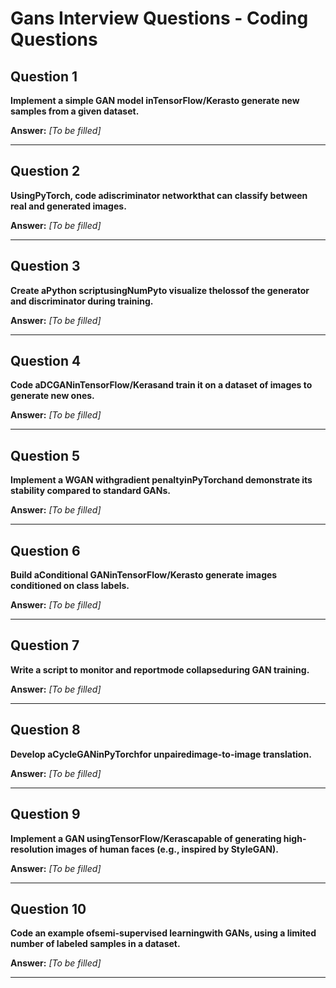 # Gans Interview Questions - Coding Questions

## Question 1

**Implement a simple GAN model inTensorFlow/Kerasto generate new samples from a given dataset.**

**Answer:** _[To be filled]_

---

## Question 2

**UsingPyTorch, code adiscriminator networkthat can classify between real and generated images.**

**Answer:** _[To be filled]_

---

## Question 3

**Create aPython scriptusingNumPyto visualize thelossof the generator and discriminator during training.**

**Answer:** _[To be filled]_

---

## Question 4

**Code aDCGANinTensorFlow/Kerasand train it on a dataset of images to generate new ones.**

**Answer:** _[To be filled]_

---

## Question 5

**Implement a WGAN withgradient penaltyinPyTorchand demonstrate its stability compared to standard GANs.**

**Answer:** _[To be filled]_

---

## Question 6

**Build aConditional GANinTensorFlow/Kerasto generate images conditioned on class labels.**

**Answer:** _[To be filled]_

---

## Question 7

**Write a script to monitor and reportmode collapseduring GAN training.**

**Answer:** _[To be filled]_

---

## Question 8

**Develop aCycleGANinPyTorchfor unpairedimage-to-image translation.**

**Answer:** _[To be filled]_

---

## Question 9

**Implement a GAN usingTensorFlow/Kerascapable of generating high-resolution images of human faces (e.g., inspired by StyleGAN).**

**Answer:** _[To be filled]_

---

## Question 10

**Code an example ofsemi-supervised learningwith GANs, using a limited number of labeled samples in a dataset.**

**Answer:** _[To be filled]_

---

